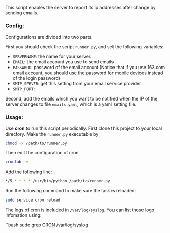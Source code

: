 This script enables the server to report its ip addresses after change by sending emails.

### Config:

Configurations are divided into two parts. 

First you should check the script `runner.py`, and set the following variables:

- `SERVERNAME`: the name for your server. 
- `EMAIL`: the email account you use to send emails
- `PASSWROD`: password of the email account (Notice that if you use 163.com email account, you should use the password for mobile devices instead of the login password)
- `SMTP_SERVER`: get this setting from your email service provider
- `SMTP_PORT`:

Second, add the emails which you want to be notified when the IP of the server changes to file `emails.yaml`, which is a yaml setting file.

### Usage:

Use **cron** to run this script periodically. First clone this project to your local directory. Make the `runner.py` executable by

```bash
chmod -x /path/to/runner.py
```

Then edit the configuration of cron

```bash
crontab -e
```

Add the following line:

```bash
*/5 * * * * /usr/bin/python /path/to/runner.py
```
Run the following command to make sure the task is reloaded:

```bash
sudo service cron reload
```

The logs of cron is included in `/var/log/syslog`. You can list those logo infomation using:

``bash
sudo grep CRON /var/log/syslog
```
